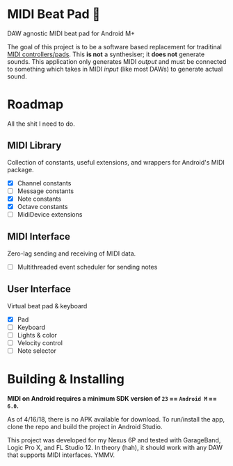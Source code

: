 # MIDI Beat Pad 🎹
DAW agnostic MIDI beat pad for Android M+

The goal of this project is to be a software based replacement for traditinal [MIDI controllers/pads](https://www.google.com/search?q=midi+pad&tbm=isch). This **is not** a synthesiser; it **does not** generate sounds. This application only generates MIDI _output_ and must be connected to something which takes in MIDI _input_ (like most DAWs) to generate actual sound.

# Roadmap
All the shit I need to do.

## MIDI Library
Collection of constants, useful extensions, and wrappers for Android's MIDI package. 
- [x] Channel constants
- [ ] Message constants
- [x] Note constants
- [x] Octave constants
- [ ] MidiDevice extensions

## MIDI Interface
Zero-lag sending and receiving of MIDI data.
- [ ] Multithreaded event scheduler for sending notes

## User Interface
Virtual beat pad & keyboard
- [x] Pad
- [ ] Keyboard
- [ ] Lights & color
- [ ] Velocity control
- [ ] Note selector

# Building & Installing
**MIDI on Android requires a minimum SDK version of `23` == `Android M` == `6.0`.**

As of 4/16/18, there is no APK available for download. To run/install the app, clone the repo and build the project in Android Studio. 

This project was developed for my Nexus 6P and tested with GarageBand, Logic Pro X, and FL Studio 12. In theory (hah), it should work with any DAW that supports MIDI interfaces. YMMV.
